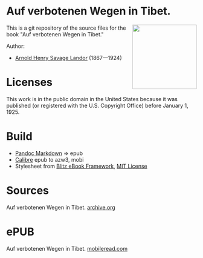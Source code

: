 # Auf verbotenen Wegen in Tibet.

<img align="right" height="170" src="https://user-images.githubusercontent.com/13177792/193353519-f5e8b602-04b7-4dc9-8c30-cfa1832ad1bb.jpg">

This is a git repository of the source files for the book
"Auf verbotenen Wegen in Tibet."

Author:

* [Arnold Henry Savage Landor](https://de.wikipedia.org/wiki/Arnold_Henry_Savage_Landor) (1867—1924)


# Licenses
This work is in the public domain in the United States because it was
published (or registered with the U.S. Copyright Office)
before January 1, 1925.


# Build
* [Pandoc Markdown](https://pandoc.org/MANUAL.html#pandocs-markdown) => epub
* [Calibre](https://calibre-ebook.com/) epub to azw3, mobi
* Stylesheet from [Blitz eBook Framework](https://friendsofepub.github.io/Blitz/), [MIT License](https://github.com/FriendsOfEpub/Blitz/blob/master/LICENSE)

# Sources
Auf verbotenen Wegen in Tibet. [archive.org](https://archive.org/details/82331landorarnoldhenrysavage186519241898aufverb)

# ePUB
Auf verbotenen Wegen in Tibet. [mobileread.com](https://www.mobileread.com/forums/showthread.php?t=341053)
